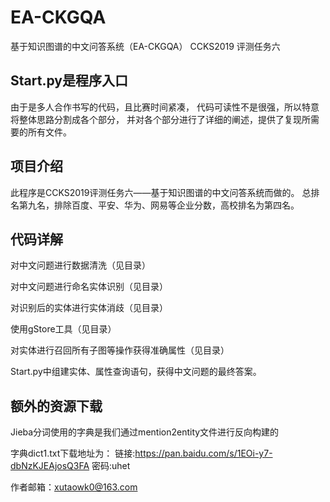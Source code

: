 # EA-CKGQA
基于知识图谱的中文问答系统（EA-CKGQA）
CCKS2019 评测任务六

## Start.py是程序入口
由于是多人合作书写的代码，且比赛时间紧凑，
代码可读性不是很强，所以特意将整体思路分割成各个部分，
并对各个部分进行了详细的阐述，提供了复现所需要的所有文件。

## 项目介绍
此程序是CCKS2019评测任务六——基于知识图谱的中文问答系统而做的。
总排名第九名，排除百度、平安、华为、网易等企业分数，高校排名为第四名。

## 代码详解
对中文问题进行数据清洗（见目录）

对中文问题进行命名实体识别（见目录）

对识别后的实体进行实体消歧（见目录）

使用gStore工具（见目录）

对实体进行召回所有子图等操作获得准确属性（见目录）

Start.py中组建实体、属性查询语句，获得中文问题的最终答案。

## 额外的资源下载
Jieba分词使用的字典是我们通过mention2entity文件进行反向构建的

字典dict1.txt下载地址为：
链接:https://pan.baidu.com/s/1EOi-y7-dbNzKJEAjosQ3FA  密码:uhet

作者邮箱：xutaowk0@163.com
